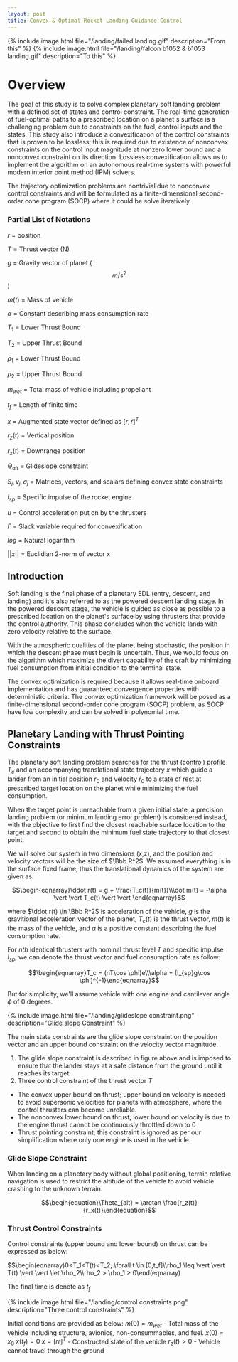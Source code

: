 ```yaml
---
layout: post
title: Convex & Optimal Rocket Landing Guidance Control
---
```


{% include image.html file="/landing/failed landing.gif" description="From this" %}
{% include image.html file="/landing/falcon b1052 & b1053 landing.gif" description="To this" %}

# Overview

The goal of this study is to solve complex planetary soft landing problem with a defined set of states and control constraint. The real-time generation of fuel-optimal paths to a prescribed location on a planet's surface is a challenging problem due to constraints on the fuel, control inputs and the states. This study also introduce a convexification of the control constraints that is proven to be lossless; this is required due to existence of nonconvex constraints on the control input magnitude at nonzero lower bound and a nonconvex constraint on its direction. Lossless convexification allows us to implement the algorithm on an autonomous real-time systems with powerful modern interior point method (IPM) solvers.

The trajectory optimization problems are nontrivial due to nonconvex control constraints and will be formulated as a finite-dimensional second-order cone program (SOCP) where it could be solve iteratively.

### Partial List of Notations

$r$ = position

$T$ = Thrust vector (N)

$g$ = Gravity vector of planet ($$m/s^{2}$$)

$m(t)$ = Mass of vehicle

$\alpha$ = Constant describing mass consumption rate

$T_1$ = Lower Thrust Bound

$T_2$ = Upper Thrust Bound

$\rho_1$ = Lower Thrust Bound

$\rho_2$ = Upper Thrust Bound

$m_{wet}$ = Total mass of vehicle including propellant

$t_f$ = Length of finite time

$x$ = Augmented state vector defined as $[r, \dot r]^T$

$r_z(t)$ = Vertical position

$r_x(t)$ = Downrange position

$\Theta_{alt}$ = Glideslope constraint

$S_j, v_j, a_j$ = Matrices, vectors, and scalars defining convex state constraints

$I_{sp}$ = Specific impulse of the rocket engine

$u$ = Control acceleration put on by the thrusters

$\Gamma$ = Slack variable required for convexification

$log$ = Natural logarithm

$\vert \vert x \vert \vert$ = Euclidian 2-norm of vector x

## Introduction

Soft landing is the final phase of a planetary EDL (entry, descent, and landing) and it's also referred to as the powered descent landing stage. In the powered descent stage, the vehicle is guided as close as possible to a prescribed location on the planet's surface by using thrusters that provide the control authority. This phase concludes when the vehicle lands with zero velocity relative to the surface.

With the atmospheric qualities of the planet being stochastic, the position in which the descent phase must begin is uncertain. Thus, we would focus on the algorithm which maximize the divert capability of the craft by minimizing fuel consumption from initial condition to the terminal state.

The convex optimization is required because it allows real-time onboard implementation and has guaranteed convergence properties with deterministic criteria. The convex optimization framework will be posed as a finite-dimensional second-order cone program (SOCP) problem, as SOCP have low complexity and can be solved in polynomial time.

## Planetary Landing with Thrust Pointing Constraints

The planetary soft landing problem searches for the thrust (control) profile $T_c$  and an accompanying translational state trajectory $x$ which guide a lander from an initial position $r_0$ and velocity $\dot r_0$ to a state of rest at prescribed target location on the planet while minimizing the fuel consumption.

When the target point is unreachable from a given initial state, a precision landing problem (or minimum landing error problem) is considered instead, with the objective to first find the closest reachable surface location to the target and second to obtain the minimum fuel state trajectory to that closest point.

We will solve our system in two dimensions (x,z), and the position and velocity vectors will be the size of $\Bbb R^2$. We assumed everything is in the surface fixed frame, thus the translational dynamics of the system are given as:

$$\begin{eqnarray}\ddot r(t) = g + \frac{T_c(t)}{m(t)}\\\dot m(t) = -\alpha \vert \vert T_c(t) \vert \vert \end{eqnarray}$$

where $\ddot r(t) \in \Bbb R^2$ is acceleration of the vehicle, $g$ is the gravitional acceleration vector of the planet, $T_c(t)$ is the thrust vector, $m(t)$ is the mass of the vehicle, and $\alpha$ is a positive constant describing the fuel consumption rate.

For $nth$ identical thrusters with nominal thrust level $T$ and specific impulse $I_{sp}$, we can denote the thrust vector and fuel consumption rate as follow:

$$\begin{eqnarray}T_c = (nT\cos \phi)e\\\alpha = (I_{sp}g\cos \phi)^{-1}\end{eqnarray}$$

But for simplicity, we'll assume vehicle with one engine and cantilever angle $\phi$ of 0 degrees.

{% include image.html file="/landing/glideslope constraint.png" description="Glide slope Constraint" %}

The main state constraints are the glide slope constraint on the position vector and an upper bound constraint on the velocity vector magnitude.
1. The glide slope constraint is described in figure above and is imposed to ensure that the lander stays at a safe distance from the ground until it reaches its target.
2. Three control constraint of the thrust vector $T$
* The convex upper bound on thrust; upper bound on velocity is needed to avoid supersonic velocities for planets with atmosphere, where the control thrusters can become unreliable.
* The nonconvex lower bound on thrust; lower bound on velocity is due to the engine thrust cannot be continuously throttled down to 0
* Thrust pointing constraint; this constraint is ignored as per our simplification where only one engine is used in the vehicle.

### Glide Slope Constraint
When landing on a planetary body without global positioning, terrain relative navigation is used to restrict the altitude of the vehicle to avoid vehicle crashing to the unknown terrain.

$$\begin{equation}\Theta_{alt} = \arctan \frac{r_z(t)}{r_x(t)}\end{equation}$$

### Thrust Control Constraints
Control constraints (upper bound and lower bound) on thrust can be expressed as below:

$$\begin(eqnarray)0<T_1<T(t)<T_2, \forall t \in [0,t_f]\\\rho_1 \leq \vert \vert T(t) \vert \vert \let \rho_2\\\rho_2 > \rho_1 > 0\end(eqnarray)

The final time is denote as $t_f$

{% include image.html file="/landing/control constraints.png" description="Three control constraints" %}

Initial conditions are provided as below:
$m(0)=m_{wet}$ - Total mass of the vehicle including structure, avionics, non-consummables, and fuel.
$x(0)=x_0$
$x(t_f)=0$
$x=[r \dot r]^T$ - Constructed state of the vehicle
$r_z(t) > 0$ - Vehicle cannot travel through the ground
